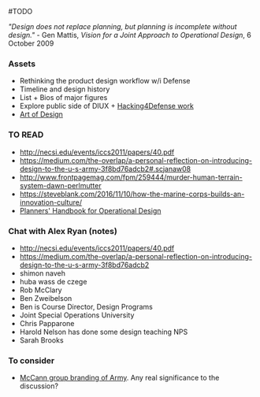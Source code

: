 #TODO

*"Design does not replace planning, but planning is incomplete without design."* - Gen Mattis, _Vision for a Joint Approach to Operational Design_, 6 October 2009

### Assets
- Rethinking the product design workflow w/i Defense 
- Timeline and design history
- List + Bios of major figures
- Explore public side of DIUX + [Hacking4Defense work](https://steveblank.com/2016/11/10/how-the-marine-corps-builds-an-innovation-culture/)
- [Art of Design](http://www.au.af.mil/au/awc/awcgate/milreview/banach_mar09.pdf)


### TO READ
- http://necsi.edu/events/iccs2011/papers/40.pdf
- https://medium.com/the-overlap/a-personal-reflection-on-introducing-design-to-the-u-s-army-3f8bd76adcb2#.scjanaw08
- http://www.frontpagemag.com/fpm/259444/murder-human-terrain-system-dawn-perlmutter
- https://steveblank.com/2016/11/10/how-the-marine-corps-builds-an-innovation-culture/
- [Planners' Handbook for Operational Design](http://www.dtic.mil/doctrine/doctrine/jwfc/opdesign_hbk.pdf)

### Chat with Alex Ryan (notes)
- http://necsi.edu/events/iccs2011/papers/40.pdf
- https://medium.com/the-overlap/a-personal-reflection-on-introducing-design-to-the-u-s-army-3f8bd76adcb2
- shimon naveh
- huba wass de czege
- Rob McClary
- Ben Zweibelson
- Ben is Course Director, Design Programs
- Joint Special Operations University
- Chris Papparone
- Harold Nelson has done some design teaching NPS
- Sarah Brooks

### To consider
- [McCann group branding of Army](http://adage.com/article/agency-news/mccann-u-s-army-account/208630/). Any real significance to the discussion?
